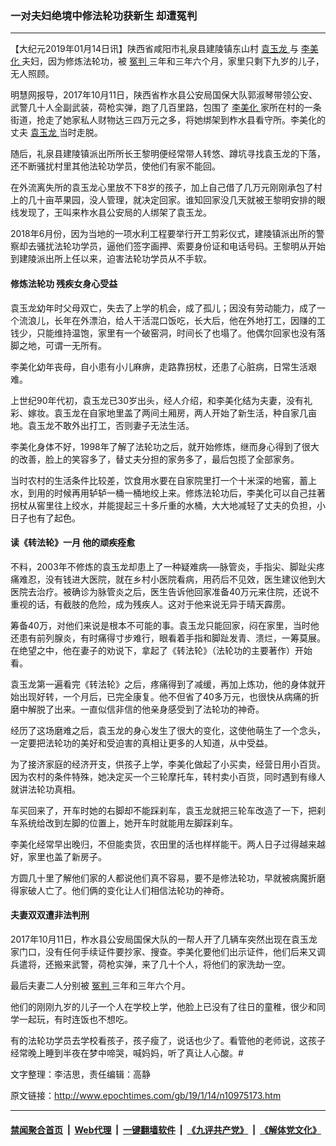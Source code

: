 ### 一对夫妇绝境中修法轮功获新生 却遭冤判
------------------------

<p>
 【大纪元2019年01月14日讯】陕西省咸阳市礼泉县建陵镇东山村
 <a href="http://www.epochtimes.com/gb/tag/%E8%A2%81%E7%8E%89%E9%BE%99.html">
  袁玉龙
 </a>
 与
 <a href="http://www.epochtimes.com/gb/tag/%E6%9D%8E%E7%BE%8E%E5%8C%96.html">
  李美化
 </a>
 夫妇，因为修炼法轮功，被
 <a href="http://www.epochtimes.com/gb/tag/%E5%86%A4%E5%88%A4.html">
  冤判
 </a>
 三年和三年六个月，家里只剩下九岁的儿子，无人照顾。
</p>
<p>
 明慧网报导，2017年10月11日，陕西省柞水县公安局国保大队郭淑琴带领公安、武警几十人全副武装，荷枪实弹，跑了几百里路，包围了
 <a href="http://www.epochtimes.com/gb/tag/%E6%9D%8E%E7%BE%8E%E5%8C%96.html">
  李美化
 </a>
 家所在村的一条街道，抢走了她家私人财物达三四万元之多，将她绑架到柞水县看守所。李美化的丈夫
 <a href="http://www.epochtimes.com/gb/tag/%E8%A2%81%E7%8E%89%E9%BE%99.html">
  袁玉龙
 </a>
 当时走脱。
</p>
<p>
 随后，礼泉县建陵镇派出所所长王黎明便经常带人转悠、蹲坑寻找袁玉龙的下落，还不断骚扰村里其他法轮功学员，使他们有家不能回。
</p>
<p>
 在外流离失所的袁玉龙心里放不下8岁的孩子，加上自己借了几万元刚刚承包了村上的几十亩苹果园，没人管理，就决定回家。谁知回家没几天就被王黎明安排的眼线发现了，王叫来柞水县公安局的人绑架了袁玉龙。
</p>
<p>
 2018年6月份，因为当地的一项水利工程要举行开工剪彩仪式，建陵镇派出所的警察却去骚扰法轮功学员，逼他们签字画押、索要身份证和电话号码。王黎明从开始到建陵派出所上任以来，迫害法轮功学员从不手软。
</p>
<h4>
 修炼法轮功 残疾女身心受益
</h4>
<p>
 袁玉龙幼年时父母双亡，失去了上学的机会，成了孤儿；因没有劳动能力，成了一个流浪儿，长年在外漂泊，给人干活混口饭吃，长大后，他在外地打工，因赚的工钱少，只能维持温饱，家里有一个破窑洞，时间长了也塌了。他偶尔回家也没有落脚之地，可谓一无所有。
</p>
<p>
 李美化幼年丧母，自小患有小儿麻痹，走路靠拐杖，还患了心脏病，日常生活艰难。
</p>
<p>
 上世纪90年代初，袁玉龙已30岁出头，经人介绍，和李美化结为夫妻，没有礼彩、嫁妆。袁玉龙在自家地里盖了两间土厢房，两人开始了新生活，种自家几亩地。袁玉龙不敢外出打工，否则妻子无法生活。
</p>
<p>
 李美化身体不好，1998年了解了法轮功之后，就开始修炼，继而身心得到了很大的改善，脸上的笑容多了，替丈夫分担的家务多了，最后包揽了全部家务。
</p>
<p>
 当时农村的生活条件比较差，饮食用水要在自家院里打一个十米深的地窖，蓄上水，到用的时候再用轳轳一桶一桶地绞上来。修炼法轮功后，李美化可以自己拄著拐杖从窖里往上绞水，并能提起三十多斤重的水桶，大大地减轻了丈夫的负担，小日子也有了起色。
</p>
<h4>
 读《转法轮》一月 他的顽疾痊愈
</h4>
<p>
 不料，2003年不修炼的袁玉龙却患上了一种疑难病──脉管炎，手指尖、脚趾尖疼痛难忍，没有钱进大医院，就在乡村小医院看病，用药后不见效，医生建议他到大医院去治疗。被确诊为脉管炎之后，医生告诉他回家准备40万元来住院，还说不重视的话，有截肢的危险，成为残疾人。这对于他来说无异于晴天霹雳。
</p>
<p>
 筹备40万，对他们来说是根本不可能的事。袁玉龙只能回家，闷在家里，当时他还患有前列腺炎，有时痛得寸步难行，眼看着手指和脚趾发青、溃烂，一筹莫展。在绝望之中，他在妻子的劝说下，拿起了《转法轮》（法轮功的主要著作）开始看。
</p>
<p>
 袁玉龙第一遍看完《转法轮》之后，疼痛得到了减缓，再加上炼功，他的身体就开始出现好转，一个月后，已完全康复。他不但省了40多万元，也很快从病痛的折磨中解脱了出来。一直似信非信的他亲身感受到了法轮功的神奇。
</p>
<p>
 经历了这场磨难之后，袁玉龙的身心发生了很大的变化，这使他萌生了一个念头，一定要把法轮功的美好和受迫害的真相让更多的人知道，从中受益。
</p>
<p>
 为了接济家庭的经济开支，供孩子上学，李美化做起了小买卖，经营日用小百货。因为农村的条件特殊，她决定买一个三轮摩托车，转村卖小百货，同时遇到有缘人就讲法轮功真相。
</p>
<p>
 车买回来了，开车时她的右脚却不能踩刹车，袁玉龙就把三轮车改造了一下，把刹车系统给改到左脚的位置上，她开车时就能用左脚踩刹车。
</p>
<p>
 李美化经常早出晚归，不但能卖货，农田里的活也样样能干。两人日子过得越来越好，家里也盖了新房子。
</p>
<p>
 方圆几十里了解他们家的人都说他们真不容易，要不是修法轮功，早就被病魔折磨得家破人亡了。他们俩的变化让人们相信法轮功的神奇。
</p>
<h4>
 <b>
  夫妻双双遭非法判刑
 </b>
</h4>
<p>
 2017年10月11日，柞水县公安局国保大队的一帮人开了几辆车突然出现在袁玉龙家门口，没有任何手续证件要抄家、搜查。李美化要他们出示证件，他们后来又调兵遣将，还搬来武警，荷枪实弹，来了几十个人，将他们的家洗劫一空。
</p>
<p>
 最后夫妻二人分别被
 <a href="http://www.epochtimes.com/gb/tag/%E5%86%A4%E5%88%A4.html">
  冤判
 </a>
 三年和三年六个月。
</p>
<p>
 他们的刚刚九岁的儿子一个人在学校上学，他脸上已没有了往日的童稚，很少和同学一起玩，有时连饭也不想吃。
</p>
<p>
 有的法轮功学员去学校看孩子，孩子瘦了，说话也少了。看管他的老师说，这孩子经常晚上睡到半夜在梦中啼哭，喊妈妈，听了真让人心酸。#
</p>
<p>
 文字整理：李洁思，责任编辑：高静
</p>

原文链接：http://www.epochtimes.com/gb/19/1/14/n10975173.htm


------------------------
#### [禁闻聚合首页](https://github.com/gfw-breaker/banned-news/blob/master/README.md) &nbsp;|&nbsp; [Web代理](https://github.com/gfw-breaker/open-proxy/blob/master/README.md) &nbsp;|&nbsp; [一键翻墙软件](https://github.com/gfw-breaker/nogfw/blob/master/README.md) &nbsp;|&nbsp; [《九评共产党》](https://github.com/gfw-breaker/9ping.md/blob/master/README.md#九评之一评共产党是什么) &nbsp;|&nbsp; [《解体党文化》](https://github.com/gfw-breaker/jtdwh.md/blob/master/README.md#绪论)
